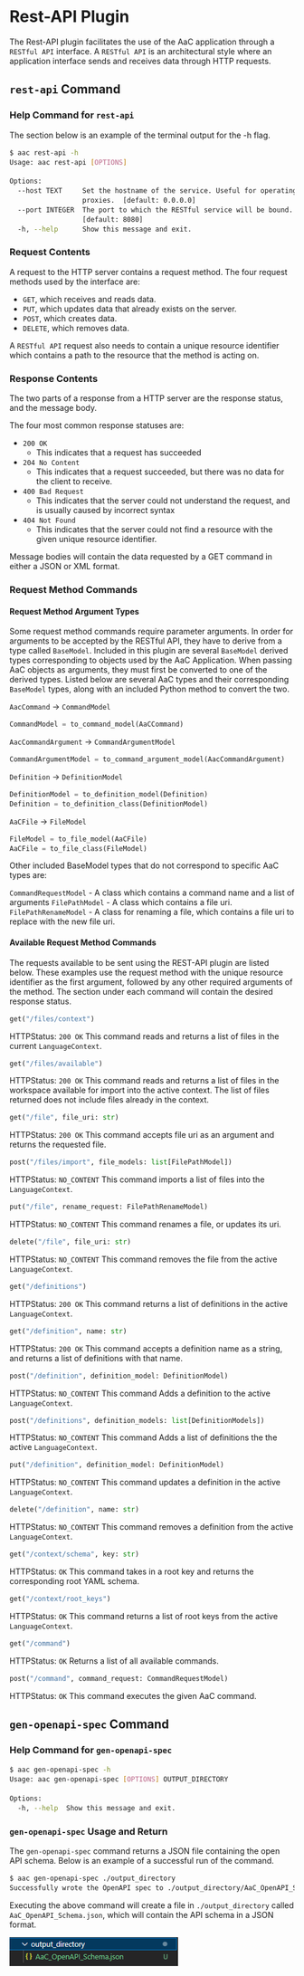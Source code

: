# Rest-API Plugin

The Rest-API plugin facilitates the use of the AaC application through a `RESTful API` interface. A `RESTful API` is an architectural style where an application interface sends and receives data through HTTP requests.

## `rest-api` Command
### Help Command for `rest-api`

The section below is an example of the terminal output for the -h flag.

```bash
$ aac rest-api -h
Usage: aac rest-api [OPTIONS]

Options:
  --host TEXT     Set the hostname of the service. Useful for operating behind
                  proxies.  [default: 0.0.0.0]
  --port INTEGER  The port to which the RESTful service will be bound.
                  [default: 8080]
  -h, --help      Show this message and exit.
```

### Request Contents
A request to the HTTP server contains a request method.
The four request methods used by the interface are:

- `GET`, which receives and reads data.
- `PUT`, which updates data that already exists on the server.
- `POST`, which creates data.
- `DELETE`, which removes data.

A `RESTful API` request also needs to contain a unique resource identifier which contains a path to the resource that the method is acting on.

### Response Contents

The two parts of a response from a HTTP server are the response status, and the message body.

The four most common response statuses are:

- `200 OK`
    - This indicates that a request has succeeded
- `204 No Content`
    - This indicates that a request succeeded, but there was no data for the client to receive.
- `400 Bad Request`
    - This indicates that the server could not understand the request, and is usually caused by incorrect syntax
- `404 Not Found`
    - This indicates that the server could not find a resource with the given unique resource identifier.

Message bodies will contain the data requested by a GET command in either a JSON or XML format.

### Request Method Commands

#### Request Method Argument Types

Some request method commands require parameter arguments.  In order for arguments to be accepted by the RESTful API, they have to derive from a type called `BaseModel`.  Included in this plugin are several `BaseModel` derived types corresponding to objects used by the AaC Application.  When passing AaC objects as arguments, they must first be converted to one of the derived types.  Listed below are several AaC types and their corresponding `BaseModel` types, along with an included Python method to convert the two.

`AacCommand` -> `CommandModel`
```python
CommandModel = to_command_model(AaCCommand)
```

`AacCommandArgument` -> `CommandArgumentModel`
```python
CommandArgumentModel = to_command_argument_model(AacCommandArgument)
```

`Definition` -> `DefinitionModel`
```python
DefinitionModel = to_definition_model(Definition)
Definition = to_definition_class(DefinitionModel)
```

`AaCFile` -> `FileModel`
```python
FileModel = to_file_model(AaCFile)
AaCFile = to_file_class(FileModel)
```

Other included BaseModel types that do not correspond to specific AaC types are:

`CommandRequestModel`
    - A class which contains a command name and a list of arguments
`FilePathModel`
    - A class which contains a file uri.
`FilePathRenameModel`
    - A class for renaming a file, which contains a file uri to replace with the new file uri.


#### Available Request Method Commands

The requests available to be sent using the REST-API plugin are listed below.  These examples use the request method with the unique resource identifier as the first argument, followed by any other required arguments of the method.  The section under each command will contain the desired response status.

```python
get("/files/context")
```
HTTPStatus: `200 OK`
This command reads and returns a list of files in the current `LanguageContext`.

```python
get("/files/available")
```
HTTPStatus: `200 OK`
This command reads and returns a list of files in the workspace available for import into the active context. The list of files returned does not include files already in the context.

```python
get("/file", file_uri: str)
```
HTTPStatus: `200 OK`
This command accepts file uri as an argument and returns the requested file.

```python
post("/files/import", file_models: list[FilePathModel])
```
HTTPStatus: `NO_CONTENT`
This command imports a list of files into the `LanguageContext`.

```python
put("/file", rename_request: FilePathRenameModel)
```
HTTPStatus: `NO_CONTENT`
This command renames a file, or updates its uri.

```python
delete("/file", file_uri: str)
```
HTTPStatus: `NO_CONTENT`
This command removes the file from the active `LanguageContext`.

```python
get("/definitions")
```
HTTPStatus: `200 OK`
This command returns a list of definitions in the active `LanguageContext`.

```python
get("/definition", name: str)
```
HTTPStatus: `200 OK`
This command accepts a definition name as a string, and returns a list of definitions with that name.

```python
post("/definition", definition_model: DefinitionModel)
```
HTTPStatus: `NO_CONTENT`
This command Adds a definition to the active `LanguageContext`.

```python
post("/definitions", definition_models: list[DefinitionModels])
```
HTTPStatus: `NO_CONTENT`
This command Adds a list of definitions the the active `LanguageContext`.

```python
put("/definition", definition_model: DefinitionModel)
```
HTTPStatus: `NO_CONTENT`
This command updates a definition in the active `LanguageContext`.

```python
delete("/definition", name: str)
```
HTTPStatus: `NO_CONTENT`
This command removes a definition from the active `LanguageContext`.

```python
get("/context/schema", key: str)
```
HTTPStatus: `OK`
This command takes in a root key and returns the corresponding root YAML schema.

```python
get("/context/root_keys")
```
HTTPStatus: `OK`
This command returns a list of root keys from the active `LanguageContext`.

```python
get("/command")
```
HTTPStatus: `OK`
Returns a list of all available commands.

```python
post("/command", command_request: CommandRequestModel)
```
HTTPStatus: `OK`
This command executes the given AaC command.

## `gen-openapi-spec` Command

### Help Command for `gen-openapi-spec`

```bash
$ aac gen-openapi-spec -h
Usage: aac gen-openapi-spec [OPTIONS] OUTPUT_DIRECTORY

Options:
  -h, --help  Show this message and exit.
```

### `gen-openapi-spec` Usage and Return

The `gen-openapi-spec` command returns a JSON file containing the open API schema. Below is an example of a successful run of the command.

```bash
$ aac gen-openapi-spec ./output_directory
Successfully wrote the OpenAPI spec to ./output_directory/AaC_OpenAPI_Schema.json.
```

Executing the above command will create a file in `./output_directory` called `AaC_OpenAPI_Schema.json`, which will contain the API schema in a JSON format.

![Created File](../images/openapi.png)


